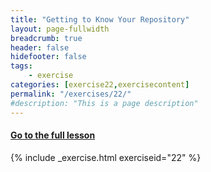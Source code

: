 ```yaml
---
title: "Getting to Know Your Repository"
layout: page-fullwidth
breadcrumb: true
header: false
hidefooter: false
tags:
    - exercise
categories: [exercise22,exercisecontent]
permalink: "/exercises/22/"
#description: "This is a page description"
---
```

<h4><a href="{{ site.url }}{{ site.baseurl }}/modules/3/d">Go to the full lesson</a></h4>
{% include _exercise.html exerciseid="22" %}